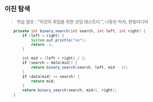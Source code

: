 
## 이진 탐색

> 학습 참조 : "이것이 취업을 위한 코딩 테스트다.", 나동빈 저자, 한빛미디어
> 

``` java
    private int binary_search(int search, int left, int right) {
		if (left > right) {
			System.out.println("no");
			return -1;
		}

		int mid = (left + right) / 2;
		if (search < data[mid]) {
			return binary_search(search, left, mid - 1);
		}
		if (data[mid] == search) {
			return mid;
		}
		return binary_search(search, mid+1, right);
	}
```
